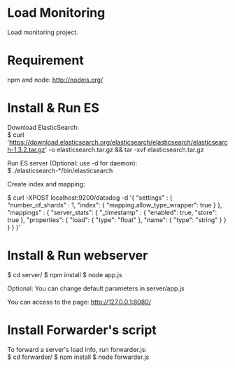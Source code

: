 Load Monitoring 
===============

Load monitoring project.

Requirement
===========
npm and node: http://nodejs.org/

Install & Run ES
==========

Download ElasticSearch:   
$ curl 'https://download.elasticsearch.org/elasticsearch/elasticsearch/elasticsearch-1.3.2.tar.gz' -o elasticsearch.tar.gz && tar -xvf elasticsearch.tar.gz

Run ES server (Optional: use -d for daemon):   
$ ./elasticsearch-*/bin/elasticsearch

Create index and mapping:

$ curl -XPOST localhost:9200/datadog -d '{
"settings" : {
    "number_of_shards" : 1,
    "index": {
      "mapping.allow_type_wrapper": true
    }
},
"mappings" : {
    "server_stats": {
        "_timestamp" : { "enabled": true,  "store": true },
        "properties": {
            "load": {
                "type": "float"
            },
            "name": {
                "type": "string"
            }
        }
    }
  }
}'

Install & Run webserver
=================
$ cd server/
$ npm install
$ node app.js

Optional:
You can change default parameters in server/app.js

You can access to the page: http://127.0.0.1:8080/

Install Forwarder's script
==========================
To forward a server's load info, run forwarder.js:   
$ cd forwarder/
$ npm install
$ node forwarder.js